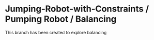 # Jumping-Robot-with-Constraints / Pumping Robot / Balancing

This branch has been created to explore balancing
